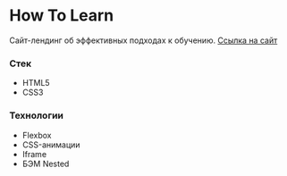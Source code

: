 # How To Learn

Сайт-лендинг об эффективных подходах к обучению. [Ссылка на сайт](https://valerieoschatz.github.io/how-to-learn/)


### Стек

* HTML5
* CSS3


### Технологии

* Flexbox
* CSS-анимации
* Iframe
* БЭМ Nested
